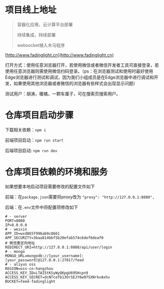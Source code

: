 # 项目线上地址

> 容器化应用，云计算平台部署
>
> 持续集成，持续部署
>
> websocket植入木马程序

[http://www.fadinglight.cn](http://www.fadinglight.cn)

打开方式：使用任意浏览器打开，若使用微信或者微信开发者工具可直接登录，若使用任意浏览器则需使用微信扫码登录。（ps：在浏览器测试和使用时最好使用Edge浏览器进行测试和调试，因为我们小组成员是在Edge浏览器中进行调试和开发，如果使用其他浏览器或者微信的浏览器有些样式会出现显示问题）

测试用户：胡涛，暖橘，一颗车厘子，可在搜索页搜索用户。

# 仓库项目启动步骤

下载相关依赖：`npm i`

前端项目启动：`npm run start`

后端项目启动: `npm run dev`

# 仓库项目依赖的环境和服务

如果想要本地启动项目需要修改的配置文件如下

前端：在`package.json`需要将proxy改为 `"proxy": "http://127.0.0.1:8080",`

后端：在`.env`文件中将配置项修改如下

```
# - server
PORT=8080
IP=0.0.0.0
# - weixin
APP_ID=wxd865f996ab9c8661
APP_SECURITY=3baa814bbf5b20efab574c6def6deaf0
# 微信重定向地址
REDIRECT_URI=http://127.0.0.1:8080/api/user/login
# - mongo
MONGO_URL=mongodb://[your_username]:[your_password]@127.0.0.1:27017/feed
# - aliyun oss
REGION=oss-cn-hangzhou
ACCESS_KEY_ID=LTAI5tKSyWyQKpgU695Hcpn9
ACCESS_KEY_SECRET=dcNTceTb13OrSEJY6w97SXNrkvAxhv
BUCKET=feed-fadinglight
```
